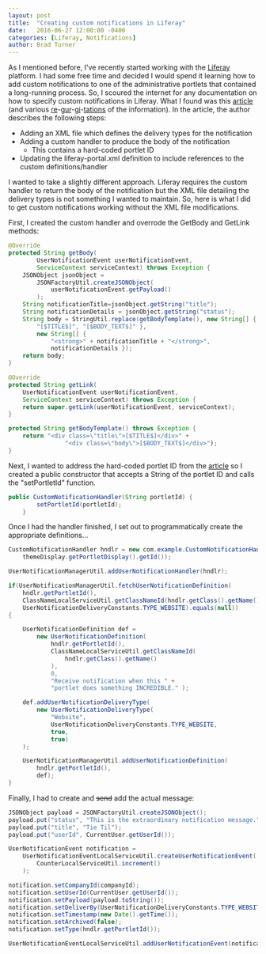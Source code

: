 ```yaml
---
layout: post
title:  "Creating custom notifications in Liferay"
date:   2016-06-27 12:00:00 -0400
categories: [Liferay, Notifications]
author: Brad Turner
---
```


As I mentioned before, I've recently started working with the [Liferay] platform.  I had some free time and decided I would spend it learning how to add custom notifications to one of the administrative portlets that contained a long-running process.  So, I scoured the internet for any documentation on how to specify custom notifications in Liferay.  What I found was this [article] (and various [re](http://www.liferaysavvy.com/2014/12/liferay-dockbar-custom-user.html)-[gur](http://stackoverflow.com/questions/33821623/using-liferay-dockbar-notifications)-[gi](http://livewithliferay.blogspot.com/2014/12/custom-notifications-implementation-in.html)-[tations](https://web.liferay.com/community/forums/-/message_boards/message/55556877) of the information).  In the article, the author describes the following steps:

* Adding an XML file which defines the delivery types for the notification
* Adding a custom handler to produce the body of the notification
	- This contains a hard-coded portlet ID
* Updating the liferay-portal.xml definition to include references to the custom definitions/handler

I wanted to take a slightly different approach.  Liferay requires the custom handler to return the body of the notification but the XML file detailing the delivery types is not something I wanted to maintain.  So, here is what I did to get custom notifications working without the XML file modifications.

First, I created the custom handler and overrode the GetBody and GetLink methods:

``` java
@Override
protected String getBody(
		UserNotificationEvent userNotificationEvent,
		ServiceContext serviceContext) throws Exception {
	JSONObject jsonObject =
		JSONFactoryUtil.createJSONObject(
			userNotificationEvent.getPayload()
		);
	String notificationTitle=jsonObject.getString("title");
	String notificationDetails = jsonObject.getString("status");
	String body = StringUtil.replace(getBodyTemplate(), new String[] {
		"[$TITLE$]", "[$BODY_TEXT$]" },
		new String[] {
			"<strong>" + notificationTitle + "</strong>",
			notificationDetails });
	return body;
}

@Override
protected String getLink(
	UserNotificationEvent userNotificationEvent,
	ServiceContext serviceContext) throws Exception {
	return super.getLink(userNotificationEvent, serviceContext);
}

protected String getBodyTemplate() throws Exception {
	return "<div class=\"title\">[$TITLE$]</div>" +
				"<div class=\"body\">[$BODY_TEXT$]</div>");
}
```
Next, I wanted to address the hard-coded portlet ID from the [article] so I created a public constructor that accepts a String of the portlet ID and calls the "setPortletId" function.

``` java
public CustomNotificationHandler(String portletId) {
		setPortletId(portletId);
	}
```

Once I had the handler finished, I set out to programmatically create the appropriate definitions...

``` java
CustomNotificationHandler hndlr = new com.example.CustomNotificationHandler(
	themeDisplay.getPortletDisplay().getId());

UserNotificationManagerUtil.addUserNotificationHandler(hndlr);

if(UserNotificationManagerUtil.fetchUserNotificationDefinition(
	hndlr.getPortletId(),
	ClassNameLocalServiceUtil.getClassNameId(hndlr.getClass().getName()),
	UserNotificationDeliveryConstants.TYPE_WEBSITE).equals(null))
{

    UserNotificationDefinition def =
		new UserNotificationDefinition(
			hndlr.getPortletId(),
			ClassNameLocalServiceUtil.getClassNameId(
				hndlr.getClass().getName()
			),
			0,
			"Receive notification when this " +
			"portlet does something INCREDIBLE." );

    def.addUserNotificationDeliveryType(
		new UserNotificationDeliveryType(
	    	"Website",
		    UserNotificationDeliveryConstants.TYPE_WEBSITE,
			true,
			true)
	);

	UserNotificationManagerUtil.addUserNotificationDefinition(
		hndlr.getPortletId(),
		def);
}

```

Finally, I had to create and <strike>send</strike> add the actual message:

``` java
JSONObject payload = JSONFactoryUtil.createJSONObject();
payload.put("status", "This is the extraordinary notification message.");
payload.put("title", "Tie Til");
payload.put("userId", CurrentUser.getUserId());

UserNotificationEvent notification =
	UserNotificationEventLocalServiceUtil.createUserNotificationEvent(
		CounterLocalServiceUtil.increment()
	);

notification.setCompanyId(companyId);
notification.setUserId(CurrentUser.getUserId());
notification.setPayload(payload.toString());
notification.setDeliverBy(UserNotificationDeliveryConstants.TYPE_WEBSITE);
notification.setTimestamp(new Date().getTime());
notification.setArchived(false);
notification.setType(hndlr.getPortletId());

UserNotificationEventLocalServiceUtil.addUserNotificationEvent(notification);
```

[article]: http://www.codeyouneed.com/liferay-custom-notifications/
[Liferay]: https://www.liferay.com/
[re]: http://www.liferaysavvy.com/2014/12/liferay-dockbar-custom-user.html
[gur]: http://stackoverflow.com/questions/33821623/using-liferay-dockbar-notifications
[gi]: http://livewithliferay.blogspot.com/2014/12/custom-notifications-implementation-in.html
[tations]: https://community.liferay.com/forums/-/message_boards/message/55556877
